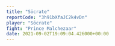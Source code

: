 ```yaml
---
title: "Söcrate"
reportCode: "3h91bXfaJC2k4vDn"
player: "Söcrate"
fight: "Prince Malchezaar"
date: 2021-09-02T19:09:04.426000+00:00
---
```


